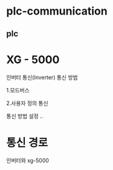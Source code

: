 # plc-communication

## plc
# XG - 5000

인버터 통신(Inverter)
통신 방법

1.모드버스

2.사용자 정의 통신

통신 방법 설정
..


# 통신 경로

인버터와 xg-5000
